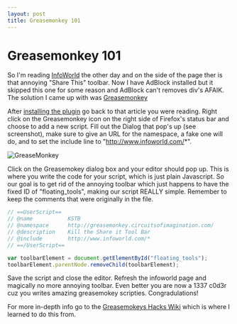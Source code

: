 ```yaml
---
layout: post
title: Greasemonkey 101
---
```

# Greasemonkey 101

So I'm reading [InfoWorld](http://www.infoworld.com) the other day and on the side of the page ther is that annoying "Share This" toolbar. Now I have AdBlock installed but it skipped this one for some reason and AdBlock can't removes div's AFAIK. The solution I came up with was [Greasemonkey](http://www.greasespot.net/)

After [installing the plugin](https://addons.mozilla.org/en-US/firefox/addon/greasemonkey/) go back to that article you were reading. Right click on the Greasemonkey icon on the right side of Firefox's status bar and choose to add a new script. Fill out the Dialog that pop's up (see screenshot), make sure to give an URL for the namespace, a fake one will do, and to set the include line to "http://www.infoworld.com/*".

![GreaseMonkey](http://farm6.static.flickr.com/5218/5449967798_b57deb0219.jpg)

Click on the Greasemokey dialog box and your editor should pop up. This is where you write the code for your script, which is just plain Javascript. So our goal is to get rid of the annoying toolbar which just happens to have the fixed ID of "floating_tools", making our script REALLY simple. Remember to keep the comments that were originally in the file.

```javascript
// ==UserScript==
// @name           KSTB
// @namespace      http://greasemonkey.circuitsofimagination.com/
// @description    Kill the Share it Tool Bar
// @include        http://www.infoworld.com/*
// ==/UserScript==

var toolbarElement = document.getElementById("floating_tools");
toolbarElement.parentNode.removeChild(toolbarElement);

```

Save the script and close the editor. Refresh the infoworld page and magically no more annoying toolbar. Even better you are now a 1337 c0d3r cuz you writes amazing greasemokey scripties. Congradulations!

For more in-depth info go to the [Greasemokeys Hacks Wiki](http://commons.oreilly.com/wiki/index.php/Greasemonkey_Hacks) which is where I learned to do this from.
